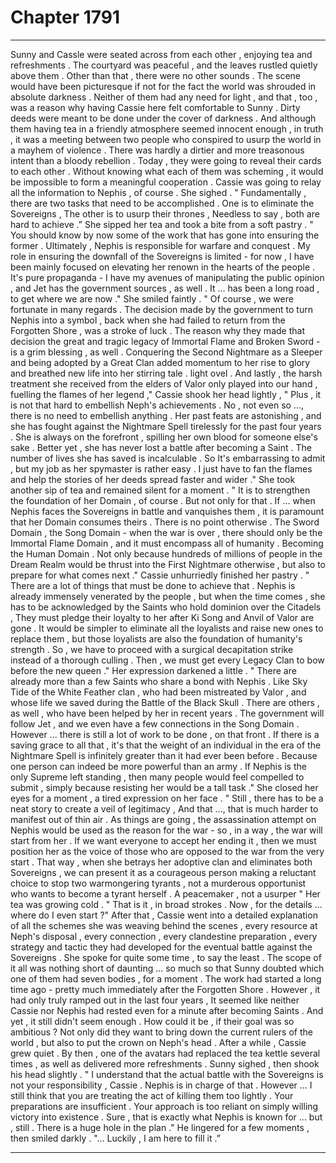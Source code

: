 
# Chapter 1791


---

Sunny and Cassle were seated across from each other , enjoying tea and refreshments . The courtyard was peaceful , and the leaves rustled quietly above them . Other than that , there were no other sounds .
The scene would have been picturesque if not for the fact the world was shrouded in absolute darkness . Neither of them had any need for light , and that , too , was a reason why having Cassie here felt comfortable to Sunny .
Dirty deeds were meant to be done under the cover of darkness . And although them having tea in a friendly atmosphere seemed innocent enough , in truth , it was a meeting between two people who conspired to usurp the world in a mayhem of violence . There was hardly a dirtier and more treasonous intent than a bloody rebellion .
Today , they were going to reveal their cards to each other . Without knowing what each of them was scheming , it would be impossible to form a meaningful cooperation .
Cassie was going to relay all the information to Nephis , of course .
She sighed .
" Fundamentally , there are two tasks that need to be accomplished . One is to eliminate the Sovereigns , The other is to usurp their thrones , Needless to say , both are hard to achieve .”
She sipped her tea and took a bite from a soft pastry .
" You should know by now some of the work that has gone into ensuring the former . Ultimately , Nephis is responsible for warfare and conquest . My role in ensuring the downfall of the Sovereigns is limited - for now , I have been mainly focused on elevating her renown in the hearts of the people . It's pure propaganda - I have my avenues of manipulating the public opinion , and Jet has the government sources , as well . It ... has been a long road , to get where we are now ."
She smiled faintly .
" Of course , we were fortunate in many regards . The decision made by the government to turn Nephis into a symbol , back when she had failed to return from the Forgotten Shore , was a stroke of luck . The reason why they made that decision the great and tragic legacy of Immortal Flame and Broken Sword - is a grim blessing , as well . Conquering the Second Nightmare as a Sleeper and being adopted by a Great Clan added momentum to her rise to glory and breathed new life into her stirring tale . lіght
оvel . And lastly , the harsh treatment she received from the elders of Valor only played into our hand , fuelling the flames of her legend ,"
Cassie shook her head lightly ,
" Plus , it is not that hard to embellish Neph's achievements . No , not even so ..., there is no need to embellish anything . Her past feats are astonishing , and she has fought against the Nightmare Spell tirelessly for the past four years . She is always on the forefront , spilling her own blood for someone else's sake . Better yet , she has never lost a battle after becoming a Saint . The number of lives she has saved is incalculable . So It's embarrassing to admit , but my job as her spymaster is rather easy . I just have to fan the flames and help the stories of her deeds spread faster and wider ."
She took another sip of tea and remained silent for a moment .
" It is to strengthen the foundation of her Domain , of course . But not only for that . If ... when Nephis faces the Sovereigns in battle and vanquishes them , it is paramount that her Domain consumes theirs . There is no point otherwise . The Sword Domain , the Song Domain - when the war is over , there should only be the Immortal Flame Domain , and it must encompass all of humanity . Becoming the Human Domain . Not only because hundreds of millions of people in the Dream Realm would be thrust into the First Nightmare otherwise , but also to prepare for what comes next ."
Cassie unhurriedly finished her pastry .
" There are a lot of things that must be done to achieve that . Nephis is already immensely venerated by the people , but when the time comes , she has to be acknowledged by the Saints who hold dominion over the Citadels , They must pledge their loyalty to her after Ki Song and Anvil of Valor are gone . It would be simpler to eliminate all the loyalists and raise new ones to replace them , but those loyalists are also the foundation of humanity's strength . So , we have to proceed with a surgical decapitation strike instead of a thorough culling . Then , we must get every Legacy Clan to bow before the new queen ."
Her expression darkened a little .
" There are already more than a few Saints who share a bond with Nephis . Like Sky Tide of the White Feather clan , who had been mistreated by Valor , and whose life we saved during the Battle of the Black Skull . There are others , as well , who have been helped by her in recent years . The government will follow Jet , and we even have a few connections in the Song Domain . However ... there is still a lot of work to be done , on that front . If there is a saving grace to all that , it's that the weight of an individual in the era of the Nightmare Spell is infinitely greater than it had ever been before . Because one person can indeed be more powerful than an army . If Nephis is the only Supreme left standing , then many people would feel compelled to submit , simply because resisting her would be a tall task ."
She closed her eyes for a moment , a tired expression on her face .
" Still , there has to be a neat story to create a veil of legitimacy , And that ..., that is much harder to manifest out of thin air . As things are going , the assassination attempt on Nephis would be used as the reason for the war - so , in a way , the war will start from her . If we want everyone to accept her ending it , then we must position her as the voice of those who are opposed to the war from the very start . That way , when she betrays her adoptive clan and eliminates both Sovereigns , we can present it as a courageous person making a reluctant choice to stop two warmongering tyrants , not a murderous opportunist who wants to become a tyrant herself . A peacemaker , not a usurper "
Her tea was growing cold .
" That is it , in broad strokes . Now , for the details ... where do I even start ?"
After that , Cassie went into a detailed explanation of all the schemes she was weaving behind the scenes , every resource at Neph's disposal , every connection , every clandestine preparation , every strategy and tactic they had developed for the eventual battle against the Sovereigns .
She spoke for quite some time , to say the least . The scope of it all was nothing short of daunting ... so much so that Sunny doubted which one of them had seven bodies , for a moment .
The work had started a long time ago - pretty much immediately after the Forgotten Shore . However , it had only truly ramped out in the last four years , It seemed like neither Cassie nor Nephis had rested even for a minute after becoming Saints .
And yet , it still didn't seem enough .
How could it be , if their goal was so ambitious ? Not only did they want to bring down the current rulers of the world , but also to put the crown on Neph's head .
After a while , Cassie grew quiet . By then , one of the avatars had replaced the tea kettle several times , as well as delivered more refreshments .
Sunny sighed , then shook his head slightly .
" I understand that the actual battle with the Sovereigns is not your responsibility , Cassie . Nephis is in charge of that . However ... I still think that you are treating the act of killing them too lightly . Your preparations are insufficient . Your approach is too reliant on simply willing victory into existence . Sure , that is exactly what Nephis is known for ... but , still . There is a huge hole in the plan ."
He lingered for a few moments , then smiled darkly .
"... Luckily , I am here to fill it .”

---

